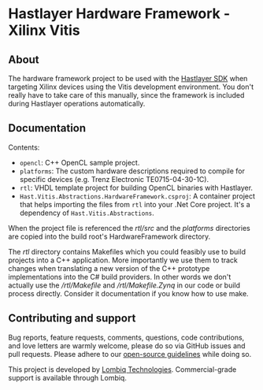 # Hastlayer Hardware Framework - Xilinx Vitis

## About

The hardware framework project to be used with the [Hastlayer SDK](https://github.com/Lombiq/Hastlayer-SDK) when targeting Xilinx devices using the Vitis development environment. You don't really have to take care of this manually, since the framework is included during Hastlayer operations automatically.

## Documentation

Contents:

- `opencl`: C++ OpenCL sample project.
- `platforms`: The custom hardware descriptions required to compile for specific devices (e.g. Trenz Electronic TE0715-04-30-1C).
- `rtl`: VHDL template project for building OpenCL binaries with Hastlayer.
- `Hast.Vitis.Abstractions.HardwareFramework.csproj`: A container project that helps importing the files from `rtl` into your .Net Core project. It's a dependency of `Hast.Vitis.Abstractions`.

When the project file is referenced the _rtl/src_ and the _platforms_ directories are copied into the build root's HardwareFramework directory.  

The _rtl_ directory contains Makefiles which you could feasibly use to build projects into a C++ application. More importantly we use them to track changes when translating a new version of the C++ prototype implementations into the C# build providers. In other words we don't actually use the _/rtl/Makefile_ and _/rtl/Makefile.Zynq_ in our code or build process directly. Consider it documentation if you know how to use make.

## Contributing and support

Bug reports, feature requests, comments, questions, code contributions, and love letters are warmly welcome, please do so via GitHub issues and pull requests. Please adhere to our [open-source guidelines](https://lombiq.com/open-source-guidelines) while doing so.

This project is developed by [Lombiq Technologies](https://lombiq.com/). Commercial-grade support is available through Lombiq.
